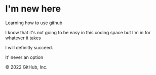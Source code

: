 # I'm new here

Learning how to use github

I know that it's not going to be easy in this coding space but I'm in for whatever it takes

I will definitly succeed.

It' never an option

© 2022 GitHub, Inc.

